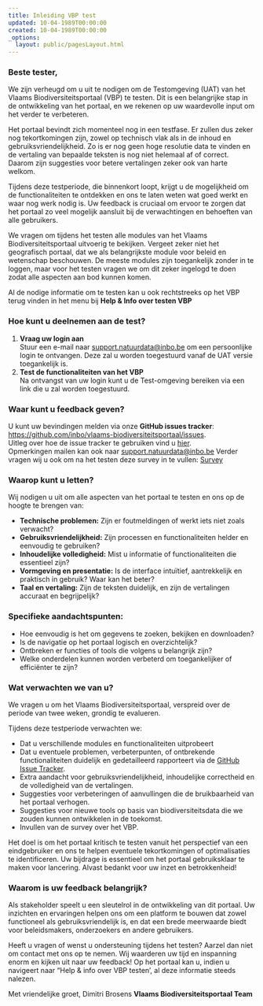 ```yaml
---
title: Inleiding VBP test
updated: 10-04-1989T00:00:00
created: 10-04-1989T00:00:00
_options:
  layout: public/pagesLayout.html
---
```


### Beste tester,

We zijn verheugd om u uit te nodigen om de Testomgeving (UAT) van het Vlaams Biodiversiteitsportaal (VBP) te testen. Dit is een belangrijke stap in de ontwikkeling van het portaal, en we rekenen op uw waardevolle input om het verder te verbeteren.

Het portaal bevindt zich momenteel nog in een testfase. Er zullen dus zeker nog tekortkomingen zijn, zowel op technisch vlak als in de inhoud en gebruiksvriendelijkheid. Zo is er nog geen hoge resolutie data te vinden en de vertaling van bepaalde teksten is nog niet helemaal af of correct. Daarom zijn suggesties voor betere vertalingen zeker ook van harte welkom.

Tijdens deze testperiode, die binnenkort loopt, krijgt u de mogelijkheid om de functionaliteiten te ontdekken en ons te laten weten wat goed werkt en waar nog werk nodig is. Uw feedback is cruciaal om ervoor te zorgen dat het portaal zo veel mogelijk aansluit bij de verwachtingen en behoeften van alle gebruikers.

We vragen om tijdens het testen alle modules van het Vlaams Biodiversiteitsportaal uitvoerig te bekijken. Vergeet zeker niet het geografisch portaal, dat we als belangrijkste module voor beleid en wetenschap beschouwen. De meeste modules zijn toegankelijk zonder in te loggen, maar voor het testen vragen we om dit zeker ingelogd te doen zodat alle aspecten aan bod kunnen komen.

Al de nodige informatie om te testen kan u ook rechtstreeks op het VBP terug vinden in het menu bij **Help & Info over testen VBP**

### Hoe kunt u deelnemen aan de test?

1.  **Vraag uw login aan** <br> Stuur een e-mail naar [support.natuurdata\@inbo.be](mailto:support.natuurdata@inbo.be?subject=login%20AUT%20VBP) om een persoonlijke login te ontvangen. Deze zal u worden toegestuurd vanaf de UAT versie toegankelijk is.
2.  **Test de functionaliteiten van het VBP** <br> Na ontvangst van uw login kunt u de Test-omgeving bereiken via een link die u zal worden toegestuurd.

### Waar kunt u feedback geven?

U kunt uw bevindingen melden via onze **GitHub issues tracker**: <https://github.com/inbo/vlaams-biodiversiteitsportaal/issues>. <br> Uitleg over hoe de issue tracker te gebruiken vind u [hier](https://natuurdata.dev.inbo.be/pages/VBP_testen.html).<br> Opmerkingen mailen kan ook naar [support.natuurdata\@inbo.be](mailto:support.natuurdata@inbo.be?subject=opmerkingen%20AUT%20VBP) Verder vragen wij u ook om na het testen deze survey in te vullen: [Survey](https://docs.google.com/forms/d/e/1FAIpQLSew0_I58MHipqdOIlgJpjLEveTXWnxRv3kmeYXAG675f_JFuA/viewform?usp=sf_link)

### Waarop kunt u letten?

Wij nodigen u uit om alle aspecten van het portaal te testen en ons op de hoogte te brengen van:

-   **Technische problemen:** Zijn er foutmeldingen of werkt iets niet zoals verwacht?
-   **Gebruiksvriendelijkheid:** Zijn processen en functionaliteiten helder en eenvoudig te gebruiken?
-   **Inhoudelijke volledigheid:** Mist u informatie of functionaliteiten die essentieel zijn?
-   **Vormgeving en presentatie:** Is de interface intuïtief, aantrekkelijk en praktisch in gebruik? Waar kan het beter?
-   **Taal en vertaling:** Zijn de teksten duidelijk, en zijn de vertalingen accuraat en begrijpelijk?

### Specifieke aandachtspunten:

-   Hoe eenvoudig is het om gegevens te zoeken, bekijken en downloaden?
-   Is de navigatie op het portaal logisch en overzichtelijk?
-   Ontbreken er functies of tools die volgens u belangrijk zijn?
-   Welke onderdelen kunnen worden verbeterd om toegankelijker of efficiënter te zijn?

### Wat verwachten we van u?

We vragen u om het Vlaams Biodiversiteitsportaal, verspreid over de periode van twee weken, grondig te evalueren.

Tijdens deze testperiode verwachten we:

-   Dat u verschillende modules en functionaliteiten uitprobeert
-   Dat u eventuele problemen, verbeterpunten, of ontbrekende functionaliteiten duidelijk en gedetailleerd rapporteert via de [GitHub Issue Tracker](https://github.com/inbo/vlaams-biodiversiteitsportaal/issues).
-   Extra aandacht voor gebruiksvriendelijkheid, inhoudelijke correctheid en de volledigheid van de vertalingen.
-   Suggesties voor verbeteringen of aanvullingen die de bruikbaarheid van het portaal verhogen.
-   Suggesties voor nieuwe tools op basis van biodiversiteitsdata die we zouden kunnen ontwikkelen in de toekomst.
-   Invullen van de survey over het VBP.

Het doel is om het portaal kritisch te testen vanuit het perspectief van een eindgebruiker en ons te helpen eventuele tekortkomingen of optimalisaties te identificeren. Uw bijdrage is essentieel om het portaal gebruiksklaar te maken voor lancering. Alvast bedankt voor uw inzet en betrokkenheid!

### Waarom is uw feedback belangrijk?

Als stakeholder speelt u een sleutelrol in de ontwikkeling van dit portaal. Uw inzichten en ervaringen helpen ons om een platform te bouwen dat zowel functioneel als gebruiksvriendelijk is, en dat een brede meerwaarde biedt voor beleidsmakers, onderzoekers en andere gebruikers.

Heeft u vragen of wenst u ondersteuning tijdens het testen? Aarzel dan niet om contact met ons op te nemen. Wij waarderen uw tijd en inspanning enorm en kijken uit naar uw feedback! Op het portaal kan u, indien u navigeert naar “Help & info over VBP testen’, al deze informatie steeds nalezen.

Met vriendelijke groet, Dimitri Brosens **Vlaams Biodiversiteitsportaal Team**
